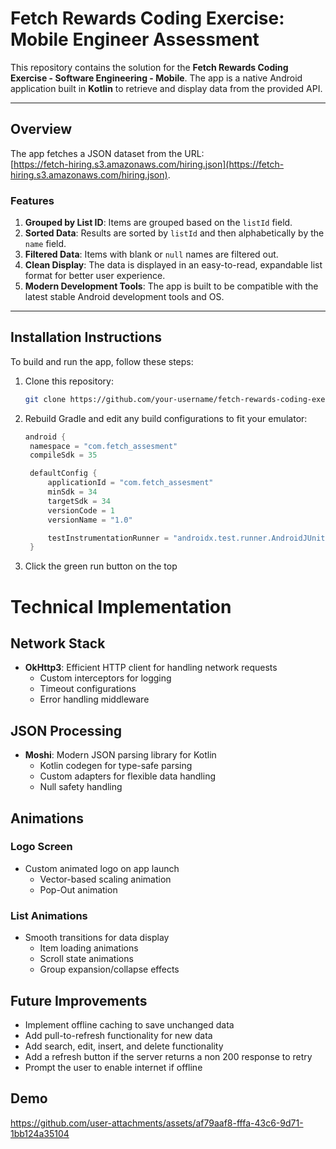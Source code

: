 # Fetch Rewards Coding Exercise: Mobile Engineer Assessment

This repository contains the solution for the **Fetch Rewards Coding Exercise - Software Engineering - Mobile**. The app is a native Android application built in **Kotlin** to retrieve and display data from the provided API.

---

## Overview

The app fetches a JSON dataset from the URL:  
[https://fetch-hiring.s3.amazonaws.com/hiring.json](https://fetch-hiring.s3.amazonaws.com/hiring.json).

### Features

1. **Grouped by List ID**: Items are grouped based on the `listId` field.
2. **Sorted Data**: Results are sorted by `listId` and then alphabetically by the `name` field.
3. **Filtered Data**: Items with blank or `null` names are filtered out.
4. **Clean Display**: The data is displayed in an easy-to-read, expandable list format for better user experience.
5. **Modern Development Tools**: The app is built to be compatible with the latest stable Android development tools and OS.

---

## Installation Instructions

To build and run the app, follow these steps:

1. Clone this repository:
   ```bash
   git clone https://github.com/your-username/fetch-rewards-coding-exercise.git
2. Rebuild Gradle and edit any build configurations to fit your emulator:
   ```kotlin
   android {
    namespace = "com.fetch_assesment"
    compileSdk = 35

    defaultConfig {
        applicationId = "com.fetch_assesment"
        minSdk = 34
        targetSdk = 34
        versionCode = 1
        versionName = "1.0"

        testInstrumentationRunner = "androidx.test.runner.AndroidJUnitRunner"
    }

4. Click the green run button on the top
   
# Technical Implementation

## Network Stack

- **OkHttp3**: Efficient HTTP client for handling network requests
  - Custom interceptors for logging
  - Timeout configurations
  - Error handling middleware

## JSON Processing

- **Moshi**: Modern JSON parsing library for Kotlin
  - Kotlin codegen for type-safe parsing
  - Custom adapters for flexible data handling
  - Null safety handling

## Animations

### Logo Screen
- Custom animated logo on app launch
  - Vector-based scaling animation
  - Pop-Out animation


### List Animations
- Smooth transitions for data display
  - Item loading animations
  - Scroll state animations
  - Group expansion/collapse effects

## Future Improvements

- Implement offline caching to save unchanged data
- Add pull-to-refresh functionality for new data
- Add search, edit, insert, and delete functionality
- Add a refresh button if the server returns a non 200 response to retry
- Prompt the user to enable internet if offline

## Demo
https://github.com/user-attachments/assets/af79aaf8-fffa-43c6-9d71-1bb124a35104
